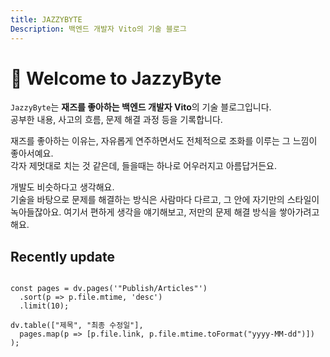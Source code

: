 ```yaml
---
title: JAZZYBYTE
Description: 백엔드 개발자 Vito의 기술 블로그
---
```

# 👋 Welcome to JazzyByte

`JazzyByte`는 **재즈를 좋아하는 백엔드 개발자 Vito**의 기술 블로그입니다.  
공부한 내용, 사고의 흐름,  문제 해결 과정 등을 기록합니다.

재즈를 좋아하는 이유는, 자유롭게 연주하면서도 전체적으로 조화를 이루는 그 느낌이 좋아서예요.  
각자 제멋대로 치는 것 같은데, 들을때는 하나로 어우러지고 아름답거든요.

개발도 비슷하다고 생각해요.  
기술을 바탕으로 문제를 해결하는 방식은 사람마다 다르고, 그 안에 자기만의 스타일이 녹아들잖아요.
여기서 편하게 생각을 얘기해보고,  저만의 문제 해결 방식을 쌓아가려고 해요.


## Recently update

```dataviewjs

const pages = dv.pages('"Publish/Articles"')
  .sort(p => p.file.mtime, 'desc')
  .limit(10);

dv.table(["제목", "최종 수정일"], 
  pages.map(p => [p.file.link, p.file.mtime.toFormat("yyyy-MM-dd")])
);
```
